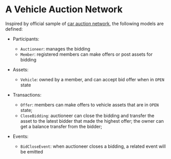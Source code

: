 # A Vehicle Auction Network

Inspired by official sample of [car auction network](https://github.com/hyperledger/composer-sample-networks/tree/master/packages/carauction-network), the following models are defined:

- Participants:
  - `Auctioneer`: manages the bidding
  - `Member`: registered members can make offers or post assets for bidding

- Assets:
  - `Vehicle`: owned by a member, and can accept bid offer when in `OPEN` state

- Transactions:
  - `Offer`: members can make offers to vehicle assets that are in `OPEN` state;
  - `CloseBidding`: auctioneer can close the bidding and transfer the asset to the latest bidder that made the highest offer; the owner can get a balance transfer from the bidder;

- Events:
  - `BidCloseEvent`: when auctioneer closes a bidding, a related event will be emitted

